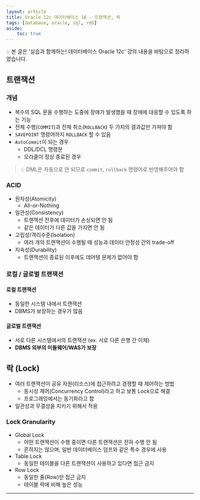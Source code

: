 ```yaml
---
layout: article
title: Oracle 12c 데이터베이스 16 - 트랜잭션, 락
tags: [database, oracle, sql, rdb]
aside:
    toc: true
---
```


💡 본 글은 '실습과 함께하는! 데이터베이스 Oracle 12c' 강의 내용을 바탕으로 정리하였습니다.

## 트랜잭션
### 개념
* 복수의 SQL 문을 수행하는 도중에 장애가 발생했을 때 장애에 대응할 수 있도록 하는 기능
* 전체 수행(`COMMIT`)과 전체 취소(`ROLLBACK`) 두 가지의 결과값만 가져야 함
* `SAVEPOINT` 명령어까지 `ROLLBACK` 할 수 있음
* `AutoCommit`이 되는 경우
  + DDL/DCL 명령문
  + 오라클이 정상 종료된 경우

> 💡 DML은 자동으로 안 되므로 `commit`, `rollback` 명령어로 반영해주어야 함

### ACID
* 원자성(Atomicity)
  + All-or-Nothing
* 일관성(Consistency)
  + 트랜잭션 전후에 데이터가 손상되면 안 됨
  + 같은 데이터가 다른 값을 가지면 안 됨
* 고립성/격리수준(Isolation)
  + 여러 개의 트랜잭션이 수행될 때 성능과 데이터 안정성 간의 trade-off
* 지속성(Durability)
  + 트랜잭션이 종료된 이후에도 데어텡 문제가 없어야 함

### 로컬 / 글로벌 트랜잭션
#### 로컬 트랜잭션
* 동일한 시스템 내에서 트랜잭션
* DBMS가 보장하는 경우가 많음

#### 글로벌 트랜잭션
* 서로 다른 시스템에서의 트랜잭션 (ex. 서로 다른 은행 간 이체)
* **DBMS 외부의 미들웨어/WAS가 보장**

## 락 (Lock)
* 여러 트랜잭션이 공유 자원(리소스)에 접근하려고 경쟁할 때 제어하는 방법
  + 동시성 제어(Concurrency Control)라고 하고 보통 Lock으로 해결
  + 프로그래밍에서는 동기화라고 함
* 일관성과 무결성을 지키기 위해서 적용

### Lock Granularity
* Global Lock
  + 어떤 트랜잭션이 수행 중이면 다른 트랜잭션은 전혀 수행 안 됨
  + 흔하지는 않으며, 일반 데이터베이스 덤프와 같은 특수 경우에 사용
* Table Lock
  + 동일한 테이블을 다른 트랜잭션이 사용하고 있다면 접근 금지
* Row Lock
  + 동일한 줄(Row)만 접근 금지
  + 테이블 락에 비해 높은 성능

***
<!--more-->

